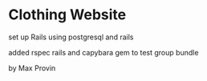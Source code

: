 # Clothing Website

set up Rails using postgresql and rails 

added rspec rails and capybara gem to test group
bundle

by Max Provin